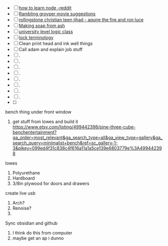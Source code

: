 - [ ] [how to learn node -reddit ](https://www.reddit.com/r/node/comments/uozxa8/how_should_i_start_learning_the_node_js/)  
- [ ] [Rambling groyper movie suggestions](https://x.com/RamblingGroyper/status/1745559499534970976?s=20)  
- [ ] [rollingstone christian teen jihad - aquire the fire and ron luce](https://www.rollingstone.com/culture/culture-features/teenage-holy-war-videos-of-ron-luce-and-evangelical-jihad-231696/)  
- [ ] [Making soap from ash](https://farmingmybackyard.com/homemade-soap-from-ashes/)  
- [ ] [university level logic class](https://www.csm.ornl.gov/~sheldon/ds/)  
- [ ] [lock terminology](https://www.locksmiths.co.uk/locksmith-terminology-parts-of-locks/)  
- [ ] Clean print head and ink well things
- [ ] Call adam and explain job stuff
- [ ] .
- [ ] .
- [ ] .
- [ ] .
- [ ] .
- [ ] .
- [ ] .
- [ ] .
- [ ] 


bench thing under front window
1. get stuff from lowes and build it
https://www.etsy.com/listing/499442398/pine-three-cube-benchentertainment?ga_order=most_relevant&ga_search_type=all&ga_view_type=gallery&ga_search_query=minimalist+bench&ref=sc_gallery-1-3&plkey=099ed4f31c838c4f616a11a1a5ce139e6803779e%3A499442398

lowes
1. Polyurethane
2. Hardboard
3. 3/8in plywood for doors and drawers

create live usb
1. Arch?
2. Renoise?
3. 

Sync obsidian and github
1. I think do this from computer
2. maybe get an ap i dunno

